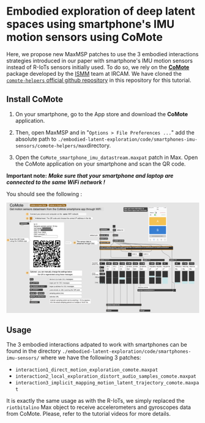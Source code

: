 # Embodied exploration of deep latent spaces using smartphone's IMU motion sensors using CoMote

Here, we propose new MaxMSP patches to use the 3 embodied interactions strategies introduced in our paper with smartphone's IMU motion sensors instead of R-IoTs sensors initially used. To do so, we rely on the [**CoMote**](https://github.com/ircam-ismm/comote.git) package developed by the [ISMM](https://ircam-ismm.github.io/) team at IRCAM.
We have cloned the [`comote-helpers` official github repository](https://github.com/ircam-ismm/comote-helpers.git) in this repository for this tutorial.

## Install CoMote

1. On your smartphone, go to the App store and download the **CoMote** application.

2. Then, open MaxMSP and in "`Options > File Preferences ...`" add the absolute path to `./embodied-latent-exploration/code/smartphones-imu-sensors/comote-helpers/max`directory.

3. Open the `CoMote_smartphone_imu_datastream.maxpat` patch in Max. Open the CoMote application on your smartphone and scan the QR code. 

**Important note:** ***Make sure that your smartphone and laptop are connected to the same WiFi network !***

You should see the following :

![comote](./docs/comote_patch_example.png)


## Usage

The 3 embodied interactions adpated to work with smartphones can be found in the directory `./embodied-latent-exploration/code/smartphones-imu-sensors/` where we have the following 3 patches:
- `interaction1_direct_motion_exploration_comote.maxpat`
- `interaction2_local_exploration_distort_audio_samples_comote.maxpat`
- `interaction3_implicit_mapping_motion_latent_trajectory_comote.maxpat`

It is exactly the same usage as with the R-IoTs, we simply replaced the `riotbitalino` Max object to receive accelerometers and gyroscopes data from CoMote. Please, refer to the tutorial videos for more details.